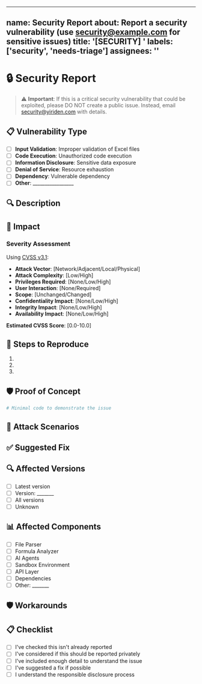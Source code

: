 ______________________________________________________________________

## name: Security Report about: Report a security vulnerability (use security@example.com for sensitive issues) title: '[SECURITY] ' labels: ['security', 'needs-triage'] assignees: ''

# 🔒 Security Report

> ⚠️ **Important**: If this is a critical security vulnerability that could be exploited, please DO NOT create a public issue. Instead, email security@yiriden.com with details.

## 📋 Vulnerability Type

- [ ] **Input Validation**: Improper validation of Excel files
- [ ] **Code Execution**: Unauthorized code execution
- [ ] **Information Disclosure**: Sensitive data exposure
- [ ] **Denial of Service**: Resource exhaustion
- [ ] **Dependency**: Vulnerable dependency
- [ ] **Other**: \_\_\_\_\_\_\_\_\_\_\_\_\_\_\_\_\_

## 🔍 Description

<!-- Describe the security issue -->

## 🎯 Impact

### Severity Assessment

Using [CVSS v3.1](https://www.first.org/cvss/calculator/3.1):

- **Attack Vector**: [Network/Adjacent/Local/Physical]
- **Attack Complexity**: [Low/High]
- **Privileges Required**: [None/Low/High]
- **User Interaction**: [None/Required]
- **Scope**: [Unchanged/Changed]
- **Confidentiality Impact**: [None/Low/High]
- **Integrity Impact**: [None/Low/High]
- **Availability Impact**: [None/Low/High]

**Estimated CVSS Score**: [0.0-10.0]

## 🔄 Steps to Reproduce

<!-- Only if safe to disclose publicly -->

1.
1.
1.

## 🛡️ Proof of Concept

<!-- Only include if safe and necessary -->

```python
# Minimal code to demonstrate the issue
```

## 🚫 Attack Scenarios

<!-- How could this be exploited? -->

## ✅ Suggested Fix

<!-- If you have suggestions for fixing -->

## 🔍 Affected Versions

- [ ] Latest version
- [ ] Version: \_\_\_\_\_\_\_
- [ ] All versions
- [ ] Unknown

## 📊 Affected Components

- [ ] File Parser
- [ ] Formula Analyzer
- [ ] AI Agents
- [ ] Sandbox Environment
- [ ] API Layer
- [ ] Dependencies
- [ ] Other: \_\_\_\_\_\_\_

## 🛡️ Workarounds

<!-- Any temporary mitigations -->

## 📋 Checklist

- [ ] I've checked this isn't already reported
- [ ] I've considered if this should be reported privately
- [ ] I've included enough detail to understand the issue
- [ ] I've suggested a fix if possible
- [ ] I understand the responsible disclosure process
